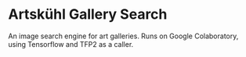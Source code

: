 # Artskühl Gallery Search
An image search engine for art galleries.  Runs on Google Colaboratory, using Tensorflow and TFP2 as a caller.
